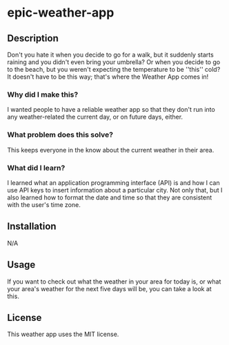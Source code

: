 # epic-weather-app
## Description
Don't you hate it when you decide to go for a walk, but it suddenly starts raining and you didn't even bring your umbrella? Or when you decide to go to the beach, but you weren't expecting the temperature to be ''this'' cold? It doesn't have to be this way; that's where the Weather App comes in!
### Why did I make this?
I wanted people to have a reliable weather app so that they don't run into any weather-related the current day, or on future days, either.
### What problem does this solve?
This keeps everyone in the know about the current weather in their area.
### What did I learn?
I learned what an application programming interface (API) is and how I can use API keys to insert information about a particular city. Not only that, but I also learned how to format the date and time so that they are consistent with the user's time zone.
## Installation
N/A
## Usage
If you want to check out what the weather in your area for today is, or what your area's weather for the next five days will be, you can take a look at this.
## License
This weather app uses the MIT license.